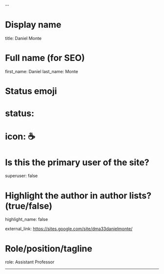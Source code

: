 --
# Display name
title: Daniel Monte

# Full name (for SEO)
first_name: Daniel
last_name: Monte

# Status emoji
# status:
#  icon: ☕️

# Is this the primary user of the site?
superuser: false

# Highlight the author in author lists? (true/false)
highlight_name: false

external_link: https://sites.google.com/site/dma33danielmonte/ 

# Role/position/tagline
role: Assistant Professor

---

